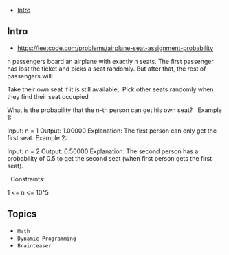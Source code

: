- [Intro](#intro)

## Intro

- https://leetcode.com/problems/airplane-seat-assignment-probability

n passengers board an airplane with exactly n seats. The first passenger has lost the ticket and picks a seat randomly. But after that, the rest of passengers will:

Take their own seat if it is still available, 
Pick other seats randomly when they find their seat occupied 

What is the probability that the n-th person can get his own seat?
 
Example 1:

Input: n = 1
Output: 1.00000
Explanation: The first person can only get the first seat.
Example 2:

Input: n = 2
Output: 0.50000
Explanation: The second person has a probability of 0.5 to get the second seat (when first person gets the first seat).

 
Constraints:

1 <= n <= 10^5


## Topics

- `Math`
- `Dynamic Programming`
- `Brainteaser`


